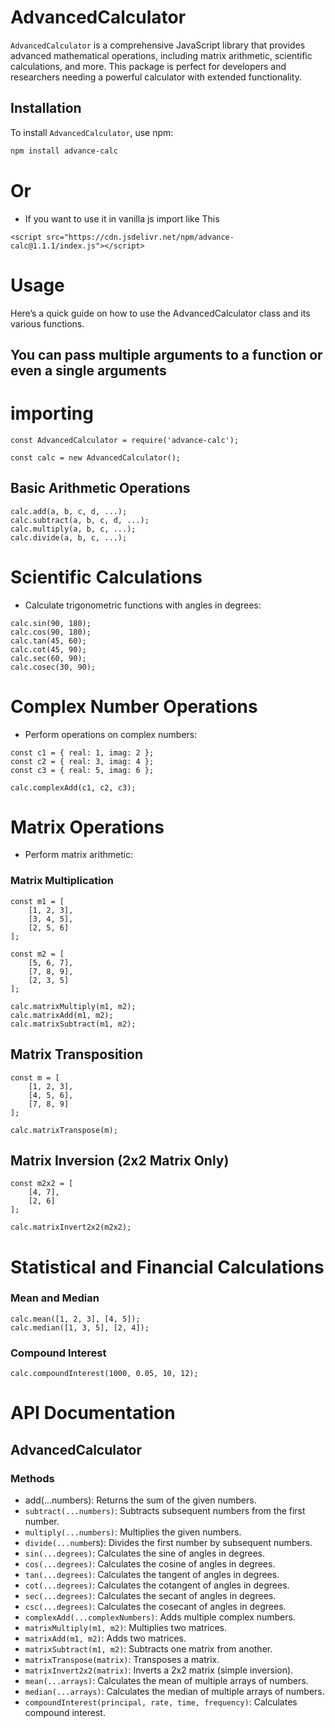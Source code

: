 # AdvancedCalculator

`AdvancedCalculator` is a comprehensive JavaScript library that provides advanced mathematical operations, including matrix arithmetic, scientific calculations, and more. This package is perfect for developers and researchers needing a powerful calculator with extended functionality.

## Installation

To install `AdvancedCalculator`, use npm:

```bash
npm install advance-calc
```

# Or 
- If you want to use it in vanilla js import like This
```
<script src="https://cdn.jsdelivr.net/npm/advance-calc@1.1.1/index.js"></script>
```

# Usage
Here’s a quick guide on how to use the AdvancedCalculator class and its various functions.

## You can pass multiple arguments to a function or even a single arguments

# importing
```
const AdvancedCalculator = require('advance-calc');
```
```
const calc = new AdvancedCalculator();
```

## Basic Arithmetic Operations

```
calc.add(a, b, c, d, ...);
calc.subtract(a, b, c, d, ...);
calc.multiply(a, b, c, ...);
calc.divide(a, b, c, ...);
```

# Scientific Calculations

- Calculate trigonometric functions with angles in degrees:
```
calc.sin(90, 180);
calc.cos(90, 180);
calc.tan(45, 60); 
calc.cot(45, 90); 
calc.sec(60, 90);
calc.cosec(30, 90); 
```
# Complex Number Operations
- Perform operations on complex numbers:

```
const c1 = { real: 1, imag: 2 };
const c2 = { real: 3, imag: 4 };
const c3 = { real: 5, imag: 6 };

calc.complexAdd(c1, c2, c3);
```
# Matrix Operations
- Perform matrix arithmetic:

### Matrix Multiplication

```
const m1 = [
    [1, 2, 3],
    [3, 4, 5],
    [2, 5, 6]
];

const m2 = [
    [5, 6, 7],
    [7, 8, 9],
    [2, 3, 5]
];
```

```
calc.matrixMultiply(m1, m2);
calc.matrixAdd(m1, m2);
calc.matrixSubtract(m1, m2);
```
## Matrix Transposition
```
const m = [
    [1, 2, 3],
    [4, 5, 6],
    [7, 8, 9]
];
```

```
calc.matrixTranspose(m);
```
## Matrix Inversion (2x2 Matrix Only)
```
const m2x2 = [
    [4, 7],
    [2, 6]
];
```

```
calc.matrixInvert2x2(m2x2);
```
# Statistical and Financial Calculations

### Mean and Median
```
calc.mean([1, 2, 3], [4, 5]);
calc.median([1, 3, 5], [2, 4]);
```
### Compound Interest
```
calc.compoundInterest(1000, 0.05, 10, 12);
```

# API Documentation

## AdvancedCalculator
### Methods

- add(...numbers): Returns the sum of the given numbers.
- `subtract(...numbers)`: Subtracts subsequent numbers from the first number.
- `multiply(...numbers)`: Multiplies the given numbers.
- `divide(...numbe`rs): Divides the first number by subsequent numbers.
- `sin(...degrees)`: Calculates the sine of angles in degrees.
- `cos(...degrees)`: Calculates the cosine of angles in degrees.
- `tan(...degrees)`: Calculates the tangent of angles in degrees.
- `cot(...degrees)`: Calculates the cotangent of angles in degrees.
- `sec(...degrees)`: Calculates the secant of angles in degrees.
- `csc(...degrees)`: Calculates the cosecant of angles in degrees.
- `complexAdd(...complexNumbers)`: Adds multiple complex numbers.
- `matrixMultiply(m1, m2)`: Multiplies two matrices.
- `matrixAdd(m1, m2)`: Adds two matrices.
- `matrixSubtract(m1, m2)`: Subtracts one matrix from another.
- `matrixTranspose(matrix)`: Transposes a matrix.
- `matrixInvert2x2(matrix)`: Inverts a 2x2 matrix (simple inversion).
- `mean(...arrays)`: Calculates the mean of multiple arrays of numbers.
- `median(...arrays)`: Calculates the median of multiple arrays of numbers.
- `compoundInterest(principal, rate, time, frequency)`: Calculates compound interest.
